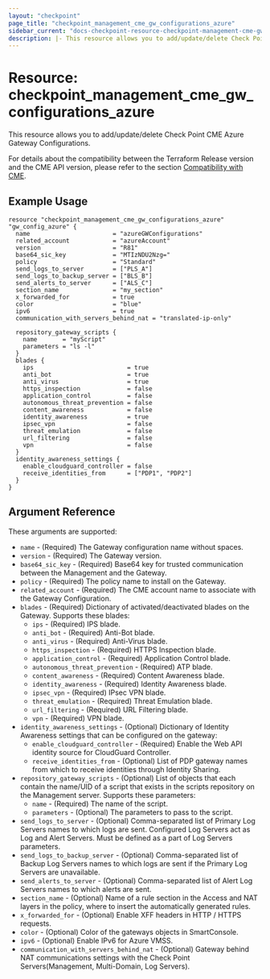```yaml
---
layout: "checkpoint"
page_title: "checkpoint_management_cme_gw_configurations_azure"
sidebar_current: "docs-checkpoint-resource-checkpoint-management-cme-gw-configurations-azure"
description: |- This resource allows you to add/update/delete Check Point CME Azure Gateway Configurations.
---
```


# Resource: checkpoint_management_cme_gw_configurations_azure

This resource allows you to add/update/delete Check Point CME Azure Gateway Configurations.

For details about the compatibility between the Terraform Release version and the CME API version, please refer to the section [Compatibility with CME](../index.html.markdown#compatibility-with-cme).


## Example Usage

```hcl
resource "checkpoint_management_cme_gw_configurations_azure" "gw_config_azure" {
  name                       = "azureGWConfigurations"
  related_account            = "azureAccount"
  version                    = "R81"
  base64_sic_key             = "MTIzNDU2Nzg="
  policy                     = "Standard"
  send_logs_to_server        = ["PLS_A"]
  send_logs_to_backup_server = ["BLS_B"]
  send_alerts_to_server      = ["ALS_C"]
  section_name               = "my_section"
  x_forwarded_for            = true
  color                      = "blue"
  ipv6                       = true
  communication_with_servers_behind_nat = "translated-ip-only"
  
  repository_gateway_scripts {
    name       = "myScript"
    parameters = "ls -l"
  }
  blades {
    ips                          = true
    anti_bot                     = true
    anti_virus                   = true
    https_inspection             = false
    application_control          = false
    autonomous_threat_prevention = false
    content_awareness            = false
    identity_awareness           = true
    ipsec_vpn                    = false
    threat_emulation             = false
    url_filtering                = false
    vpn                          = false
  }
  identity_awareness_settings {
    enable_cloudguard_controller = false
    receive_identities_from      = ["PDP1", "PDP2"]
  }
}
```

## Argument Reference

These arguments are supported:

* `name` - (Required) The Gateway configuration name without spaces.
* `version` - (Required) The Gateway version.
* `base64_sic_key` - (Required) Base64 key for trusted communication between the Management and the Gateway.
* `policy` - (Required) The policy name to install on the Gateway.
* `related_account` - (Required) The CME account name to associate with the Gateway Configuration.
* `blades` - (Required) Dictionary of activated/deactivated blades on the Gateway. Supports these blades:
    * `ips` - (Required) IPS blade.
    * `anti_bot` - (Required) Anti-Bot blade.
    * `anti_virus` - (Required) Anti-Virus blade.
    * `https_inspection` - (Required) HTTPS Inspection blade.
    * `application_control` - (Required) Application Control blade.
    * `autonomous_threat_prevention` - (Required) ATP blade.
    * `content_awareness` - (Required) Content Awareness blade.
    * `identity_awareness` - (Required) Identity Awareness blade.
    * `ipsec_vpn` - (Required) IPsec VPN blade.
    * `threat_emulation` - (Required) Threat Emulation blade.
    * `url_filtering` - (Required) URL Filtering blade.
    * `vpn` - (Required) VPN blade.
* `identity_awareness_settings` - (Optional) Dictionary of Identity Awareness settings that can be configured on the gateway:
    * `enable_cloudguard_controller` - (Required) Enable the Web API identity source for CloudGuard Controller.
    * `receive_identities_from` - (Optional) List of PDP gateway names from which to receive identities through Identity Sharing.
* `repository_gateway_scripts` - (Optional) List of objects that each contain the name/UID of a script that exists in
  the scripts repository on the Management server. Supports these parameters:
    * `name` - (Required) The name of the script.
    * `parameters` - (Optional) The parameters to pass to the script.
* `send_logs_to_server` - (Optional) Comma-separated list of Primary Log Servers names to which logs are sent.
  Configured Log Servers act as Log and Alert Servers. Must be defined as a part of Log Servers parameters.
* `send_logs_to_backup_server` - (Optional) Comma-separated list of Backup Log Servers names to which logs are sent if
  the Primary Log Servers are unavailable.
* `send_alerts_to_server` - (Optional) Comma-separated list of Alert Log Servers names to which alerts are sent.
* `section_name` - (Optional) Name of a rule section in the Access and NAT layers in the policy, where to insert the automatically generated rules.
* `x_forwarded_for` - (Optional) Enable XFF headers in HTTP / HTTPS requests.
* `color` - (Optional) Color of the gateways objects in SmartConsole.
* `ipv6` - (Optional) Enable IPv6 for Azure VMSS.
* `communication_with_servers_behind_nat` - (Optional) Gateway behind NAT communications settings with the Check Point Servers(Management, Multi-Domain, Log Servers).